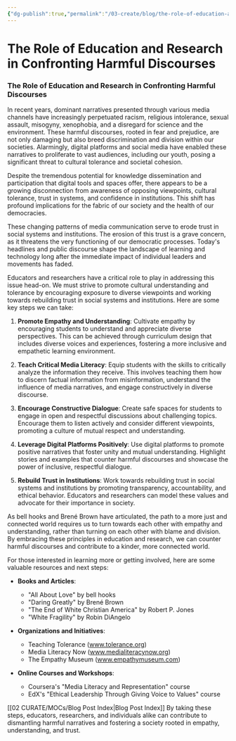 ```yaml
---
{"dg-publish":true,"permalink":"/03-create/blog/the-role-of-education-and-research-in-confronting-harmful-discourses/","tags":["discourse","empathy"]}
---
```


# The Role of Education and Research in Confronting Harmful Discourses

### The Role of Education and Research in Confronting Harmful Discourses

In recent years, dominant narratives presented through various media channels have increasingly perpetuated racism, religious intolerance, sexual assault, misogyny, xenophobia, and a disregard for science and the environment. These harmful discourses, rooted in fear and prejudice, are not only damaging but also breed discrimination and division within our societies. Alarmingly, digital platforms and social media have enabled these narratives to proliferate to vast audiences, including our youth, posing a significant threat to cultural tolerance and societal cohesion.

Despite the tremendous potential for knowledge dissemination and participation that digital tools and spaces offer, there appears to be a growing disconnection from awareness of opposing viewpoints, cultural tolerance, trust in systems, and confidence in institutions. This shift has profound implications for the fabric of our society and the health of our democracies.

These changing patterns of media communication serve to erode trust in social systems and institutions. The erosion of this trust is a grave concern, as it threatens the very functioning of our democratic processes. Today's headlines and public discourse shape the landscape of learning and technology long after the immediate impact of individual leaders and movements has faded.

Educators and researchers have a critical role to play in addressing this issue head-on. We must strive to promote cultural understanding and tolerance by encouraging exposure to diverse viewpoints and working towards rebuilding trust in social systems and institutions. Here are some key steps we can take:

1. **Promote Empathy and Understanding**: Cultivate empathy by encouraging students to understand and appreciate diverse perspectives. This can be achieved through curriculum design that includes diverse voices and experiences, fostering a more inclusive and empathetic learning environment.

2. **Teach Critical Media Literacy**: Equip students with the skills to critically analyze the information they receive. This involves teaching them how to discern factual information from misinformation, understand the influence of media narratives, and engage constructively in diverse discourse.

3. **Encourage Constructive Dialogue**: Create safe spaces for students to engage in open and respectful discussions about challenging topics. Encourage them to listen actively and consider different viewpoints, promoting a culture of mutual respect and understanding.

4. **Leverage Digital Platforms Positively**: Use digital platforms to promote positive narratives that foster unity and mutual understanding. Highlight stories and examples that counter harmful discourses and showcase the power of inclusive, respectful dialogue.

5. **Rebuild Trust in Institutions**: Work towards rebuilding trust in social systems and institutions by promoting transparency, accountability, and ethical behavior. Educators and researchers can model these values and advocate for their importance in society.

As bell hooks and Brené Brown have articulated, the path to a more just and connected world requires us to turn towards each other with empathy and understanding, rather than turning on each other with blame and division. By embracing these principles in education and research, we can counter harmful discourses and contribute to a kinder, more connected world.

For those interested in learning more or getting involved, here are some valuable resources and next steps:

- **Books and Articles**:
  - "All About Love" by bell hooks
  - "Daring Greatly" by Brené Brown
  - "The End of White Christian America" by Robert P. Jones
  - "White Fragility" by Robin DiAngelo

- **Organizations and Initiatives**:
  - Teaching Tolerance (www.tolerance.org)
  - Media Literacy Now (www.medialiteracynow.org)
  - The Empathy Museum (www.empathymuseum.com)

- **Online Courses and Workshops**:
  - Coursera's "Media Literacy and Representation" course
  - EdX's "Ethical Leadership Through Giving Voice to Values" course

[[02 CURATE/MOCs/Blog Post Index\|Blog Post Index]]
By taking these steps, educators, researchers, and individuals alike can contribute to dismantling harmful narratives and fostering a society rooted in empathy, understanding, and trust.